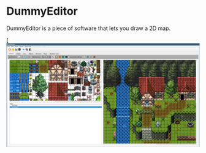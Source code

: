 # DummyEditor

DummyEditor is a piece of software that lets you draw a 2D map.

[![Screenshot](docs/screenshot.png "Screenshot")

